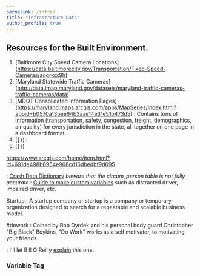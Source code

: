 ```yaml
---
permalink: /infra/
title: "Infrastrcture Data"
author_profile: true
---
```

## Resources for the Built Environment. 

1. [Baltimore City Speed Camera Locations] (https://data.baltimorecity.gov/Transportation/Fixed-Speed-Cameras/aqgr-xx9h)
1. [Maryland Statewide Traffic Cameras] (http://data.imap.maryland.gov/datasets/maryland-traffic-cameras-traffic-cameras/data)
1. [MDOT Consolidated Information Pages] (https://maryland.maps.arcgis.com/apps/MapSeries/index.html?appid=b0570a13bee64b3aae14e31e51b473d5)
:   Contains tons of information (transportation, safety, congestion, freight, demographics, air quality) for every jurisdiction in the state, all together on one page in a dashboard format. 
1. [] ()
:   
1. [] ()

https://www.arcgis.com/home/item.html?id=691de498b6954e908cd16dbedbf9d695


:   [Crash Data Dictionary](https://opendata.maryland.gov/download/7xpx-5fte/application%2Fvnd.ms-excel) _beware that the circum_person table is not fully accurate_
:   [Guide to make custom variables](https://docs.google.com/document/d/1xPGsFjn665qHBwsYTYPGGF_R69Xu6wWwKNkjHnQfjFA/edit?usp=sharing) such as distracted driver, impaired driver, etc.

Startup
:   A startup company or startup is a company or temporary organization designed to search for a repeatable and scalable business model.

#dowork
:   Coined by Rob Dyrdek and his personal body guard Christopher "Big Black" Boykins, "Do Work" works as a self motivator, to motivating your friends.


:   I'll let Bill O'Reilly [explain](https://www.youtube.com/watch?v=O_HyZ5aW76c "We'll Do It Live") this one.


### Variable Tag
